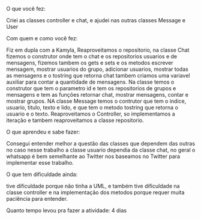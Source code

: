 O que você fez:

Criei as classes controller e chat, e ajudei nas outras classes Message e User

Com quem e como você fez:

Fiz em dupla com a Kamyla, Reaproveitamos o repositorio, na classe Chat  fizemos o construtor onde tem o chat e os repositorios 
usuarios e de mensagens, fizemos tambem os gets e sets e os metodos escrever mensagem, mostrar usuarios do grupo, adicionar usuarios, mostrar todas as mensagens e o tostring que retorna chat tambem criamos uma variavel auxiliar para contar a quantidade de mensagens.
Na classe temos o construtor que tem o parametro id e tem os repositorios de grupos e mensagens e tem as funções retornar chat,
mostrar mensagens, contar e mostrar grupos.
NA classe Message temos o contrutor que tem o indice, usuario, titulo, texto e lido, e que tem o metodo tostring que retorna o usuario e o texto. Reaproveitamos o Controller, so implementamos a iteração e tambem reaproveitamos a classe repositorio.


O que aprendeu e sabe fazer:

Consegui entender melhor a questão das classes que dependem das outras no caso nesse trabalho a classe usuario dependia da classe chat, no geral o whatsapp é bem semelhante ao Twitter nos baseamos no Twitter para implementar esse trabalho.

O que tem dificuldade ainda:

tive dificuldade porque não tinha a UML, e também tive dificuldade na classe controller e na implementação dos metodos porque requer muita paciência para entender.


Quanto tempo levou pra fazer a atividade:
4 dias
